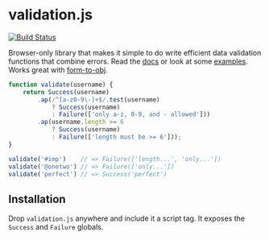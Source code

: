 # validation.js

[![Build Status](https://travis-ci.org/eugene-eeo/validation.js.svg?branch=master)](https://travis-ci.org/eugene-eeo/validation.js)

Browser-only library that makes it simple to do write efficient
data validation functions that combine errors. Read the [docs](docs/API.md)
or look at some [examples](docs/examples.js). Works great with
[form-to-obj](https://github.com/chrisdavies/form-to-obj).

```js
function validate(username) {
    return Success(username)
        .ap(/^[a-z0-9\-]+$/.test(username)
            ? Success(username)
            : Failure(['only a-z, 0-9, and - allowed']))
        .ap(username.length >= 6
            ? Success(username)
            : Failure(['length must be >= 6']));
}

validate('#imp')    // => Failure(['length...', 'only...'])
validate('@onetwo') // => Failure(['only...'])
validate('perfect') // => Success('perfect')
```

## Installation

Drop `validation.js` anywhere and include it a script tag. It
exposes the `Success` and `Failure` globals.
